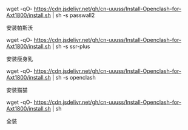 wget -qO- https://cdn.jsdelivr.net/gh/cn-uuuss/Install-Openclash-for-Axt1800/install.sh | sh -s passwall2 

安装帕斯沃 


wget -qO- https://cdn.jsdelivr.net/gh/cn-uuuss/Install-Openclash-for-Axt1800/install.sh | sh -s ssr-plus 

安装瘦身乳 


wget -qO- https://cdn.jsdelivr.net/gh/cn-uuuss/Install-Openclash-for-Axt1800/install.sh | sh -s openclash 

安装猫猫 


wget -qO- https://cdn.jsdelivr.net/gh/cn-uuuss/Install-Openclash-for-Axt1800/install.sh | sh 

全装 
 
